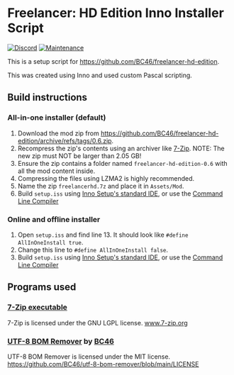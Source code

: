 # Freelancer: HD Edition Inno Installer Script
[![Discord](https://badgen.net/badge/icon/discord?icon=discord&label)](https://discord.gg/ScqgYuFqmU)
[![Maintenance](https://img.shields.io/badge/Maintained%3F-yes-green.svg)](https://GitHub.com/ollieraikkonen/Freelancer-hd-edition-install-script/graphs/commit-activity)

This is a setup script for https://github.com/BC46/freelancer-hd-edition.

This was created using Inno and used custom Pascal scripting.

## Build instructions
### All-in-one installer (default)
1. Download the mod zip from https://github.com/BC46/freelancer-hd-edition/archive/refs/tags/0.6.zip.
2. Recompress the zip's contents using an archiver like [7-Zip](https://www.7-zip.org/). NOTE: The new zip must NOT be larger than 2.05 GB!
  1. Ensure the zip contains a folder named `freelancer-hd-edition-0.6` with all the mod content inside.
  2. Compressing the files using LZMA2 is highly recommended.
3. Name the zip `freelancerhd.7z` and place it in `Assets/Mod`.
4. Build `setup.iss` using [Inno Setup's standard IDE](https://jrsoftware.org/isinfo.php), or use the [Command Line Compiler](https://jrsoftware.org/ishelp/index.php?topic=compilercmdline)

### Online and offline installer
1. Open `setup.iss` and find line 13. It should look like `#define AllInOneInstall true`.
2. Change this line to `#define AllInOneInstall false`.
3. Build `setup.iss` using [Inno Setup's standard IDE](https://jrsoftware.org/isinfo.php), or use the [Command Line Compiler](https://jrsoftware.org/ishelp/index.php?topic=compilercmdline)

## Programs used
### [7-Zip executable](https://www.7-zip.org/download.html)
7-Zip is licensed under the GNU LGPL license. www.7-zip.org

### [UTF-8 BOM Remover](https://github.com/BC46/utf-8-bom-remover) by [BC46](https://github.com/BC46)
UTF-8 BOM Remover is licensed under the MIT license. https://github.com/BC46/utf-8-bom-remover/blob/main/LICENSE
